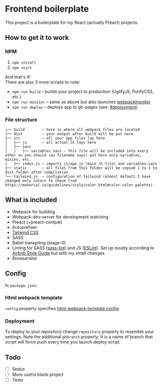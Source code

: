 # Frontend boilerplate
This project is a boilerplate for my React (actually Preact) projects.

## How to get it to work
### NPM
1. `npm install`
2. `npm start`

And that's it!<br>
There are also 3 more scripts to note:
* `npm run build` – builds your project to production (UglifyJS, PurifyCSS, etc.)
* `npm run monitor` – same as above but also launches [webpackmonitor](https://github.com/webpackmonitor/webpackmonitor)
* `npm run deploy` – deploys app to gh-pages (see: [#deployment](#deployment))

### File structure
```
┌── build        – here is where all webpack files are located
├── dist         – your output after build will be put here
├── src          – all your app files lay here
|   ├── js       – all actual JS lays here
|   ├── sass
|   |   ├── variables.sass – this file will be included into every other so you should (as filename says) put here only variables, mixins, etc.
|   ├── index.js – imports js/app.js (main JS file) and variables.sass
├── static       – all files from this folder will be copied 1 to 1 to dist folder after compilation
└── tailwind.js  – configuration of tailwind (almost default I have changed only colors to these from https://material.io/guidelines/style/color.html#color-color-palette)
```

## What is included
* Webpack for building
* Webpack-dev-server for development watching
* Preact (+preact-compat)
* Autoprefixer
* [Tailwind CSS](https://tailwindcss.com/)
* SASS
* Babel transpiling (stage-0)
* Linting for SASS ([sass-lint](https://github.com/sasstools/sass-lint)) and JS ([ESLint](https://eslint.org/)). Set up mostly according to [Airbnb Style Guide](https://github.com/airbnb/javascript) but with my small changes.
* Browserslist

## Config
In `package.json`:

### Html webpack template
`config` property specifies [html-webpack-template config](https://github.com/jaketrent/html-webpack-template#basic-usage)

### Deployment
To deploy to your repository change `repository` property to resemble your settings. Note the additional `ghbranch` property. It is a name of branch that script will force push every time you launch deploy script.

## Todo
* [ ] Redux
* [ ] More useful blank project
* [ ] Tests
